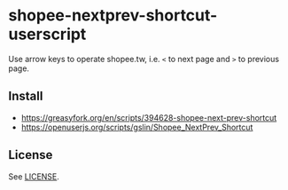 # shopee-nextprev-shortcut-userscript

Use arrow keys to operate shopee.tw, i.e. `<` to next page and `>` to previous page.

## Install

* https://greasyfork.org/en/scripts/394628-shopee-next-prev-shortcut
* https://openuserjs.org/scripts/gslin/Shopee_NextPrev_Shortcut

## License

See [LICENSE](LICENSE).
